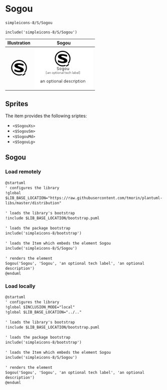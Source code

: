 # Sogou


```text
simpleicons-8/S/Sogou
```

```text
include('simpleicons-8/S/Sogou')
```



| Illustration | Sogou |
| :---: | :---: |
| ![illustration for Illustration](../../simpleicons-8/S/Sogou.png) | ![illustration for Sogou](../../simpleicons-8/S/Sogou.Local.png) |



## Sprites
The item provides the following sriptes:

- `<$SogouXs>`
- `<$SogouSm>`
- `<$SogouMd>`
- `<$SogouLg>`





## Sogou

### Load remotely
```plantuml
@startuml
' configures the library
!global $LIB_BASE_LOCATION="https://raw.githubusercontent.com/tmorin/plantuml-libs/master/distribution"

' loads the library's bootstrap
!include $LIB_BASE_LOCATION/bootstrap.puml

' loads the package bootstrap
include('simpleicons-8/bootstrap')

' loads the Item which embeds the element Sogou
include('simpleicons-8/S/Sogou')

' renders the element
Sogou('Sogou', 'Sogou', 'an optional tech label', 'an optional description')
@enduml
```

### Load locally
```plantuml
@startuml
' configures the library
!global $INCLUSION_MODE="local"
!global $LIB_BASE_LOCATION="../.."

' loads the library's bootstrap
!include $LIB_BASE_LOCATION/bootstrap.puml

' loads the package bootstrap
include('simpleicons-8/bootstrap')

' loads the Item which embeds the element Sogou
include('simpleicons-8/S/Sogou')

' renders the element
Sogou('Sogou', 'Sogou', 'an optional tech label', 'an optional description')
@enduml
```

